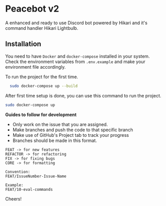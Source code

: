 # Peacebot v2

A enhanced and ready to use Discord bot powered by Hikari and it's command handler Hikari Lightbulb.

## Installation

You need to have `Docker` and `docker-compose` installed in your system.
Check the environment variables from `.env.example` and make your environment file accordingly.

To run the project for the first time.

```bash
  sudo docker-compose up --build
```

After first time setup is done, you can use this command to run the project.

```bash
sudo docker-compose up
```

**Guides to follow for development**

- Only work on the issue that you are assigned.
- Make branches and push the code to that specific branch
- Make use of GitHub's Project tab to track your progress
- Branches should be made in this format.

```
FEAT -> for new features
REFACTOR -> for refactoring
FIX -> for fixing bugs
CORE -> for formatting

Convention:
FEAT/IssueNumber-Issue-Name

Example:
FEAT/10-eval-commands
```

Cheers!

